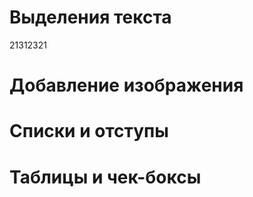 # Выделения текста
21312321


# Добавление изображения



# Списки и отступы



# Таблицы и чек-боксы